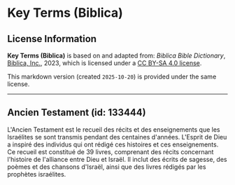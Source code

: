 # Key Terms (Biblica)

## License Information

**Key Terms (Biblica)** is based on and adapted from: _Biblica Bible Dictionary_, [Biblica, Inc.](https://www.biblica.com/), 2023, which is licensed under a [CC BY-SA 4.0 license](https://creativecommons.org/licenses/by-sa/4.0/legalcode.en).

This markdown version (created `2025-10-20`) is provided under the same license.



--------------------------------

## Ancien Testament (id: 133444)

L'Ancien Testament est le recueil des récits et des enseignements que les Israélites se sont transmis pendant des centaines d'années. L'Esprit de Dieu a inspiré des individus qui ont rédigé ces histoires et ces enseignements. Ce recueil est constitué de 39 livres, comprenant des récits concernant l'histoire de l'alliance entre Dieu et Israël. Il inclut des écrits de sagesse, des poèmes et des chansons d'Israël, ainsi que des livres rédigés par les prophètes israélites.


